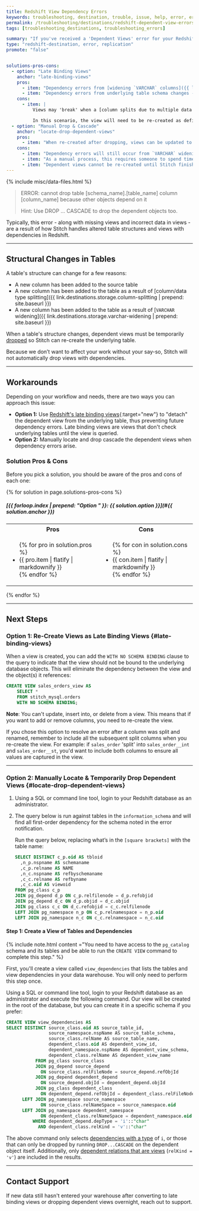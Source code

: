 ```yaml
---
title: Redshift View Dependency Errors
keywords: troubleshooting, destination, trouble, issue, help, error, errors, redshift, panoply, late binding views, view dependency, dependent view, view, cascade
permalink: /troubleshooting/destinations/redshift-dependent-view-errors
tags: [troubleshooting_destinations, troubleshooting_errors]

summary: "If you've received a 'Dependent Views' error for your Redshift or Panoply data warehouse, you may need to temporarily drop dependent objects."
type: "redshift-destination, error, replication"
promote: "false"


solutions-pros-cons:
  - option: "Late Binding Views"
    anchor: "late-binding-views"
    pros:
      - item: "Dependency errors from [widening `VARCHAR` columns]({{ link.destinations.storage.varchar-widening | prepend: site.baseurl }}) will become a non-issue."
      - item: "Dependency errors from underlying table schema changes - such as adding a new column - will become a non-issue."
    cons:
      - item: |
          Views may 'break' when a [column splits due to multiple data types]({{ link.destinations.storage.column-splitting | prepend: site.baseurl }}). This is because Stitch currently renames the original column to append the data type. For example: `sales_order` becomes `sales_order__st`.

          In this scenario, the view will need to be re-created as definitions for existing views cannot be changed.
  - option: "Manual Drop & Cascade"
    anchor: "locate-drop-dependent-views"
    pros:
      - item: "When re-created after dropping, views can be updated to add/remove columns, allowing you to capture schema changes as-needed."
    cons:
      - item: "Dependency errors will still occur from `VARCHAR` widening, underlying schema changes, etc."
      - item: "As a manual process, this requires someone to spend time locating, dropping, and re-creating dependent views."
      - item: "Dependent views cannot be re-created until Stitch finishes updating the underlying object."
---
```

{% include misc/data-files.html %}

> ERROR: cannot drop table [schema_name].[table_name] column [column_name] because other objects depend on it
>
> Hint: Use DROP ... CASCADE to drop the dependent objects too.

Typically, this error - along with missing views and incorrect data in views - are a result of how Stitch handles altered table structures and views with dependencies in Redshift.

---

## Structural Changes in Tables

A table's structure can change for a few reasons:

- A new column has been added to the source table
- A new column has been added to the table as a result of [column/data type splitting]({{ link.destinations.storage.column-splitting | prepend: site.baseurl }})
- A new column has been added to the table as a result of [`VARCHAR` widening]({{ link.destinations.storage.varchar-widening | prepend: site.baseurl }})

When a table's structure changes, dependent views must be temporarily [dropped](http://docs.aws.amazon.com/redshift/latest/dg/r_DROP_VIEW.html) so Stitch can re-create the underlying table.

Because we don’t want to affect your work without your say-so, Stitch will not automatically drop views with dependencies.

---

## Workarounds

Depending on your workflow and needs, there are two ways you can approach this issue:

- **Option 1:** Use [Redshift's late binding views](http://docs.aws.amazon.com/redshift/latest/dg/r_CREATE_VIEW.html#r_CREATE_VIEW_late-binding-views){:target="new"} to "detach" the dependent view from the underlying table, thus preventing future dependency errors. Late binding views are views that don't check underlying tables until the view is queried.
- **Option 2:**  Manually locate and drop cascade the dependent views when dependency errors arise.

### Solution Pros & Cons

Before you pick a solution, you should be aware of the pros and cons of each one:

{% for solution in page.solutions-pros-cons %}
##### [{{ forloop.index | prepend: "Option " }}: {{ solution.option }}](#{{ solution.anchor }})

<table width="100%">
	<tr>
		<th width="50%; fixed">Pros</th>
		<th width="50%; fixed">Cons</th>
	</tr>
	<tr>
		<td>
			<ul>
			{% for pro in solution.pros %}
				<li>{{ pro.item | flatify | markdownify }}</li>
			{% endfor %}
			</ul>
		</td>
		<td>
			<ul>
			{% for con in solution.cons %}
				<li>{{ con.item | flatify | markdownify }}</li>
			{% endfor %}
			</ul>
		</td>
	</tr>
</table>
{% endfor %}

---

## Next Steps

### Option 1: Re-Create Views as Late Binding Views {#late-binding-views}

When a view is created, you can add the `WITH NO SCHEMA BINDING` clause to the query to indicate that the view should not be bound to the underlying database objects. This will eliminate the dependency between the view and the object(s) it references:

```sql
CREATE VIEW sales_orders_view AS
	SELECT *
	FROM stitch_mysql.orders
	WITH NO SCHEMA BINDING;
```

**Note**: You can't update, insert into, or delete from a view. This means that if you want to add or remove columns, you need to re-create the view.

If you chose this option to resolve an error after a column was split and renamed, remember to include all the subsequent split columns when you re-create the view. For example: if `sales_order` 'split' into `sales_order__int` and `sales_order__st`, you'd want to include both columns to ensure all values are captured in the view.

---

### Option 2: Manually Locate & Temporarily Drop Dependent Views {#locate-drop-dependent-views}

1. Using a SQL or command line tool, login to your Redshift database as an administrator. 
2. The query below is run against tables in the `information_schema` and will find all first-order dependency for the schema noted in the error notification.

   Run the query below, replacing what’s in the `[square brackets]` with the table name:

   ```sql
   SELECT DISTINCT c_p.oid AS tbloid
     ,n_p.nspname AS schemaname
     ,c_p.relname AS NAME
     ,n_c.nspname AS refbyschemaname
     ,c_c.relname AS refbyname
     ,c_c.oid AS viewoid
   FROM pg_class c_p
   JOIN pg_depend d_p ON c_p.relfilenode = d_p.refobjid
   JOIN pg_depend d_c ON d_p.objid = d_c.objid
   JOIN pg_class c_c ON d_c.refobjid = c_c.relfilenode
   LEFT JOIN pg_namespace n_p ON c_p.relnamespace = n_p.oid
   LEFT JOIN pg_namespace n_c ON c_c.relnamespace = n_c.oid
#### Step 1: Create a View of Tables and Dependencies

{% include note.html content ="You need to have access to the `pg_catalog` schema and its tables and be able to run the `CREATE VIEW` command to complete this step." %}

First, you'll create a view called `view_dependencies` that lists the tables and view dependencies in your data warehouse. You will only need to perform this step once.

Using a SQL or command line tool, login to your Redshift database as an administrator and execute the following command. Our view will be created in the root of the database, but you can create it in a specific schema if you prefer:

```sql
CREATE VIEW view_dependencies AS
SELECT DISTINCT source_class.oid AS source_table_id,
                source_namespace.nspName AS source_table_schema,
                source_class.relName AS source_table_name, 
                dependent_class.oid AS dependent_view_id,
                dependent_namespace.nspName AS dependent_view_schema,
                dependent_class.relName AS dependent_view_name
           FROM pg_class source_class 
           JOIN pg_depend source_depend 
             ON source_class.relFileNode = source_depend.refObjId
           JOIN pg_depend dependent_depend 
             ON source_depend.objId = dependent_depend.objId
           JOIN pg_class dependent_class 
             ON dependent_depend.refObjId = dependent_class.relFileNode
      LEFT JOIN pg_namespace source_namespace 
             ON source_class.relNameSpace = source_namespace.oid
      LEFT JOIN pg_namespace dependent_namespace 
             ON dependent_class.relNameSpace = dependent_namespace.oid
          WHERE dependent_depend.depType = 'i'::"char"
            AND dependent_class.relKind = 'v'::"char"
```

The above command only selects [dependencies with a type](https://www.postgresql.org/docs/9.3/static/catalog-pg-depend.html) of `i`, or those that can only be dropped by running `DROP...CASCADE` on the dependent object itself. Additionally, only [dependent relations that are views](https://www.postgresql.org/docs/9.3/static/catalog-pg-class.html) (`relKind = 'v'`) are included in the results.

---

## Contact Support

If new data still hasn't entered your warehouse after converting to late binding views or dropping dependent views overnight, reach out to support.